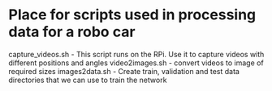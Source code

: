 # Place for scripts used in processing data for a robo car

capture_videos.sh - This script runs on the RPi. Use it to capture videos with different positions and angles
video2images.sh - convert videos to image of required sizes
images2data.sh - Create train, validation and test data directories that we can use to train the network
